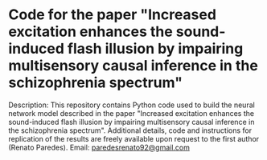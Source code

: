 # Code for the paper "Increased excitation enhances the sound-induced flash illusion by impairing multisensory causal inference in the schizophrenia spectrum"
Description: This repository contains Python code used to build the neural network model described in the paper "Increased excitation enhances the sound-induced flash illusion by impairing multisensory causal inference in the schizophrenia spectrum". Additional details, code and instructions for replication of the results are freely available upon request to the first author (Renato Paredes). Email: paredesrenato92@gmail.com